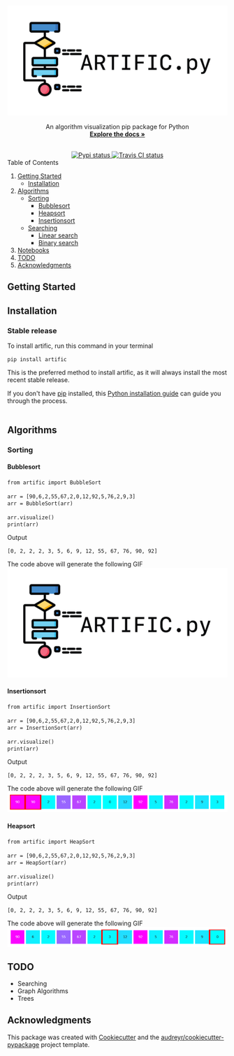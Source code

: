 
<!-- PROJECT LOGO -->
<br />
<div align="center">
  <a href="https://github.com/othneildrew/Best-README-Template">
    <img src="/assets/banner.jpg" alt="Logo">
  </a>

  <p align="center">
    An algorithm visualization pip package for Python
    <br />
    <a href="https://artific-doc.readthedocs.io"><strong>Explore the docs »</strong></a>
    <br />
    <br />
    <!-- <a href="https://github.com/othneildrew/Best-README-Template">View Demo</a>
    ·
    <a href="https://github.com/othneildrew/Best-README-Template/issues">Report Bug</a>
    ·
    <a href="https://github.com/othneildrew/Best-README-Template/issues">Request Feature</a> -->
  </p>
  <div align="center">
<!-- <a href='https://artific-doc.readthedocs.io/en/main/?badge=main'>
    <img src='https://readthedocs.org/projects/artific-doc/badge/?version=main' alt='Documentation Status' />
</a> -->
<a href='https://pypi.python.org/pypi/artific'>
    <img src='https://img.shields.io/pypi/v/artific.svg' alt='Pypi status' />
</a>
<a href='https://opensource.org/licenses/MIT'>
    <img src='https://img.shields.io/badge/License-MIT-yellow.svg' alt='Travis CI status' />
</a>
</div>

</div>
<!-- TABLE OF CONTENTS -->

  <summary>Table of Contents</summary>
  <ol>
    <li>
      <a href="#getting-started">Getting Started</a>
      <ul>
        <li><a href="#installation">Installation</a></li>
      </ul>
    </li>
    <li>
      <a href="#algorithms">Algorithms</a>
      <ul>
        <li>
            <a href="#sorting">Sorting</a>
            <ul>
                <li><a href="#bubblesort">Bubblesort</a></li>
                <li><a href="#heapsort">Heapsort</a></li>
                <li><a href="#insertionsort">Insertionsort</a></li>
            </ul>
        </li>
        <li>
            <a href="#searching">Searching</a>
            <ul>
                <li><a href="#linearsearch">Linear search</a></li>
                <li><a href="#binarysearch">Binary search</a></li>
            </ul>
        </li>
      </ul>
    </li>
    <li><a href="#notebooks">Notebooks</a></li>
    <li><a href="#todo">TODO</a></li>
    <li><a href="#acknowledgments">Acknowledgments</a></li>
  </ol>

## Getting Started
## Installation
### Stable release
To install artific, run this command in your terminal
```
pip install artific
```
This is the preferred method to install artific, as it will always install the most recent stable release.

If you don't have <a href="https://pip.pypa.io">pip</a>  installed, this <a href="http://docs.python-guide.org/en/latest/starting/installation/">Python installation guide</a>  can guide
you through the process. <br></br>

## Algorithms
### Sorting
#### Bubblesort
```
from artific import BubbleSort

arr = [90,6,2,55,67,2,0,12,92,5,76,2,9,3]
arr = BubbleSort(arr)

arr.visualize()
print(arr)
```
Output
```angular2html
[0, 2, 2, 2, 3, 5, 6, 9, 12, 55, 67, 76, 90, 92]
```
The code above will generate the following GIF
![](https://github.com/waasnipun/artific/blob/main/assets/banner.jpg?raw=true)

#### Insertionsort
```
from artific import InsertionSort

arr = [90,6,2,55,67,2,0,12,92,5,76,2,9,3]
arr = InsertionSort(arr)

arr.visualize()
print(arr)
```
Output
```angular2html
[0, 2, 2, 2, 3, 5, 6, 9, 12, 55, 67, 76, 90, 92]
```
The code above will generate the following GIF
![](assets/insertion_sort.gif)

#### Heapsort
```
from artific import HeapSort

arr = [90,6,2,55,67,2,0,12,92,5,76,2,9,3]
arr = HeapSort(arr)

arr.visualize()
print(arr)
```
Output
```angular2html
[0, 2, 2, 2, 3, 5, 6, 9, 12, 55, 67, 76, 90, 92]
```
The code above will generate the following GIF
![](assets/heapsort.gif)

## TODO

* Searching
* Graph Algorithms
* Trees

## Acknowledgments

This package was created with <a href="https://github.com/audreyr/cookiecutter">Cookiecutter</a> and the <a href="https://github.com/audreyr/cookiecutter-pypackage">audreyr/cookiecutter-pypackage</a> project template.

